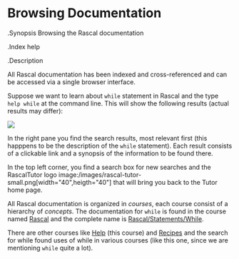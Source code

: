 # Browsing Documentation

.Synopsis
Browsing the Rascal documentation

.Index
help

.Description

All Rascal documentation has been indexed and cross-referenced 
and can be accessed via a single browser interface.

Suppose we want to learn about `while` statement in Rascal and 
the type `help while` at the command line. This will show the following
results (actual results may differ):

![]((search-results-while.png))

In the right pane you find the search results,
most relevant first (this happpens to be the
description of the `while` statement).
Each result consists of a clickable link and
a synopsis of the information to be found there.

In the top left corner, you find a search box
for new searches and the RascalTutor logo image:/images/rascal-tutor-small.png[width="40",heigth="40"] that
will bring you back to the Tutor home page.

All Rascal documentation is organized
in _courses_, each course consist of
a hierarchy of _concepts_.
The documentation for `while` is found in the
course named [Rascal]((Rascal))
and the complete name is [Rascal/Statements/While]((Rascal:Statements-While)).

There are other courses like [Help]((Help)) (this course)
and [Recipes]((Recipes)) and the search for while
found uses of while in various courses (like this one, since we are mentioning
`while` quite a lot).
